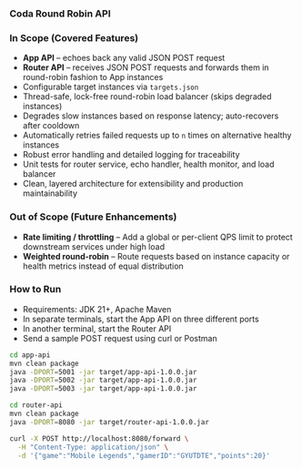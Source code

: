 ### Coda Round Robin API

### In Scope (Covered Features)

- **App API** – echoes back any valid JSON POST request
- **Router API** – receives JSON POST requests and forwards them in round-robin fashion to App instances
- Configurable target instances via `targets.json`
- Thread-safe, lock-free round-robin load balancer (skips degraded instances)
- Degrades slow instances based on response latency; auto-recovers after cooldown
- Automatically retries failed requests up to `n` times on alternative healthy instances
- Robust error handling and detailed logging for traceability
- Unit tests for router service, echo handler, health monitor, and load balancer 
- Clean, layered architecture for extensibility and production maintainability

### Out of Scope (Future Enhancements)

- **Rate limiting / throttling** – Add a global or per-client QPS limit to protect downstream services under high load
- **Weighted round-robin** – Route requests based on instance capacity or health metrics instead of equal distribution

### How to Run

- Requirements: JDK 21+, Apache Maven
- In separate terminals, start the App API on three different ports
- In another terminal, start the Router API
- Send a sample POST request using curl or Postman
```bash
cd app-api
mvn clean package
java -DPORT=5001 -jar target/app-api-1.0.0.jar
java -DPORT=5002 -jar target/app-api-1.0.0.jar
java -DPORT=5003 -jar target/app-api-1.0.0.jar

cd router-api
mvn clean package
java -DPORT=8080 -jar target/router-api-1.0.0.jar

curl -X POST http://localhost:8080/forward \
  -H "Content-Type: application/json" \
  -d '{"game":"Mobile Legends","gamerID":"GYUTDTE","points":20}'
